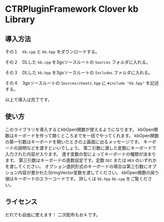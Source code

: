 # CTRPluginFramework Clover kb Library

## 導入方法
その１　`kb.cpp` と `kb.hpp` をダウンロードする。

その２　DLした `kb.cpp` を3gxソースルートの `Sources` フォルダに入れる。

その３　DLした `kb.hpp` を3gxソースルートの `Includes` ファルダに入れる。

その４　3gxソースルートの `Sources/cheats.hpp` に `#include "kb.hpp"` を記述する。

以上で導入は完了です。

## 使い方
このライブラリを導入するとkbOpen関数が使えるようになります。
kbOpen関数はキーボードを作って開くところまでを一括でやってくれます。
kbOpen関数の第一引数はキーボードを開いたときの上画面に出るメッセージです。
キーボードの説明などを渡すといいでしょう。
第二引数に渡した変数にキーボードで入力された内容が入ります。
渡す変数の型によってキーボードの種類が決まります。
第三引数はキーボードの進数設定です。定数 `DEC` または `HEX` のいずれかを渡してください。
オプション選択形式のキーボードの場合は第三引数にオプション内容が書かれたStringVector変数を渡してください。
kbOpen関数の戻り値はキーボードのエラーコードです。
詳しくは `kb.hpp` `kb.cpp` をご覧ください。

## ライセンス
だれでも自由に使えます！
二次配布もおｋです。
